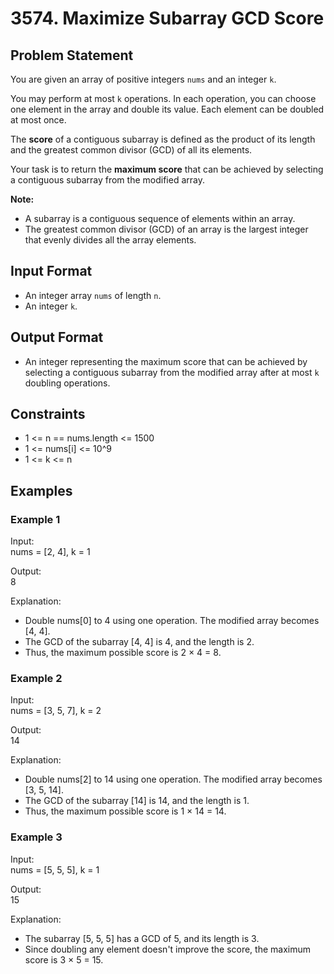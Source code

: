 # 3574. Maximize Subarray GCD Score

## Problem Statement

You are given an array of positive integers `nums` and an integer `k`.

You may perform at most `k` operations. In each operation, you can choose one element in the array and double its value. Each element can be doubled at most once.

The **score** of a contiguous subarray is defined as the product of its length and the greatest common divisor (GCD) of all its elements.

Your task is to return the **maximum score** that can be achieved by selecting a contiguous subarray from the modified array.

**Note:**
- A subarray is a contiguous sequence of elements within an array.
- The greatest common divisor (GCD) of an array is the largest integer that evenly divides all the array elements.

## Input Format

- An integer array `nums` of length `n`.
- An integer `k`.

## Output Format

- An integer representing the maximum score that can be achieved by selecting a contiguous subarray from the modified array after at most `k` doubling operations.

## Constraints

- 1 <= n == nums.length <= 1500
- 1 <= nums[i] <= 10^9
- 1 <= k <= n

## Examples

### Example 1

Input:  
nums = [2, 4], k = 1

Output:  
8

Explanation:
- Double nums[0] to 4 using one operation. The modified array becomes [4, 4].
- The GCD of the subarray [4, 4] is 4, and the length is 2.
- Thus, the maximum possible score is 2 × 4 = 8.

### Example 2

Input:  
nums = [3, 5, 7], k = 2

Output:  
14

Explanation:
- Double nums[2] to 14 using one operation. The modified array becomes [3, 5, 14].
- The GCD of the subarray [14] is 14, and the length is 1.
- Thus, the maximum possible score is 1 × 14 = 14.

### Example 3

Input:  
nums = [5, 5, 5], k = 1

Output:  
15

Explanation:
- The subarray [5, 5, 5] has a GCD of 5, and its length is 3.
- Since doubling any element doesn't improve the score, the maximum score is 3 × 5 = 15.
